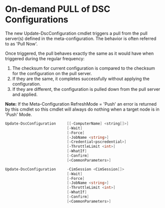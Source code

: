 # On-demand PULL of DSC Configurations

The new Update-DscConfiguration cmdlet triggers a pull from the pull server(s) defined in the meta-configuration. The behavior is often referred to as 'Pull Now'. 


Once triggered, the pull behaves exactly the same as it would have when triggered during the regular frequency:

1. The checksum for current configuration is compared to the checksum for the configuration on the pull server. 
2. If they are the same, it completes successfully without applying the configuration. 
3. If they are different, the configuration is pulled down from the pull server and applied.

**Note:** If the Meta-Configuration RefreshMode = 'Push' an error is returned by this cmdlet so this cmdlet will always do nothing when a target node is in 'Push' Mode.

```PowerShell
Update-DscConfiguration 	[[-ComputerName] <string[]>] 
							[-Wait]
							[-Force] 
							[-JobName <string>] 
							[-Credential<pscredential>] 
							[-ThrottleLimit <int>] 
							[-WhatIf] 
							[-Confirm] 
							[<CommonParameters>]

Update-DscConfiguration 	-CimSession <CimSession[]> 
							[-Wait] 
							[-Force] 
							[-JobName <string>] 
							[-ThrottleLimit <int>]
							[-WhatIf] 
							[-Confirm] 
							[<CommonParameters>]
```